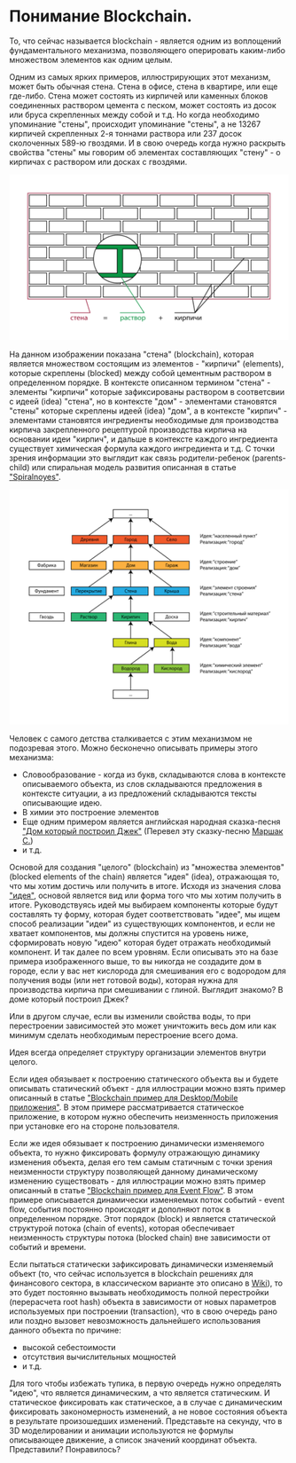 # Понимание Blockchain.

То, что сейчас называется blockchain - является одним из воплощений фундаментального механизма, позволяющего оперировать каким-либо множеством элементов как одним целым. 

Одним из самых ярких примеров, иллюстрирующих этот механизм, может быть обычная стена. Стена в офисе, стена в квартире, или еще где-либо. Стена может состоять из кирпичей или каменных блоков соединенных раствором цемента с песком, может состоять из досок или бруса скрепленных между собой и т.д. Но когда необходимо  упоминание "стены", происходит упоминание "стены", а не 13267 кирпичей скрепленных 2-я тоннами раствора или 237 досок сколоченных 589-ю гвоздями. И в свою очередь когда нужно раскрыть свойства "стены" мы говорим об элементах составляющих "стену" - о кирпичах с раствором или досках с гвоздями.

![](https://raw.githubusercontent.com/ArboreusSystems/arboreus_articles/master/blockchain/understanding_blockchain/illustrations/arb_illustartions_blockchain_017_rus.png)

На данном изображении показана "стена" (blockchain), которая является множеством состоящим из элементов - "кирпичи" (elements), которые скреплены (blocked) между собой цементным раствором в определенном порядке. В контексте описанном термином "стена" - элементы "кирпичи" которые зафиксированы раствором в соответсвии с идеей (idea) "стена", но в контексте "дом" - элементами становятся "стены" которые скреплены идеей (idea) "дом", а в контексте "кирпич" - элементами становятся ингредиенты необходимые для производства кирпича закрепленного рецептурой производства кирпича на основании идеи "кирпич", и дальше в контексте каждого ингредиента существует химическая формула каждого ингредиента и т.д. С точки зрения информации это выглядит как связь родители-ребенок (parents-child) или спиральная модель развития описанная в статье ["Spiralnoyes"](https://github.com/alexandrkirilov/kirilov_articles/blob/master/unsorted/spiralnoyes/rus.spiralnoyes.md).

![](https://raw.githubusercontent.com/ArboreusSystems/arboreus_articles/master/blockchain/understanding_blockchain/illustrations/arb_illustartions_blockchain_018_rus.png)

Человек с самого детства сталкивается с этим механизмом не подозревая этого. Можно бесконечно описывать примеры этого механизма:
* Словообразование - когда из букв, складываются слова в контексте описываемого объекта, из слов складываются предложения в контексте ситуации, а из предложений складываются тексты описывающие идею.
* В химии это построение элементов
* Еще одним примером является английская народная сказка-песня ["Дом который построил Джек"](https://ru.wikipedia.org/wiki/Дом,_который_построил_Джек) (Перевел эту сказку-песню [Маршак С.](http://www.world-art.ru/lyric/lyric.php?id=4367))
* и т.д.

Основой для создания "целого" (blockchain) из "множества элементов" (blocked elements of the chain) является "идея" (idea), отражающая то, что мы хотим достичь или получить в итоге. Исходя из значения слова ["идея"](https://ru.wikipedia.org/wiki/Идея_(значения)), основой является вид или форма того что мы хотим получить в итоге. Руководствуясь идей мы выбираем компоненты которые будут составлять ту форму, которая будет соответствовать "идее", мы ищем способ реализации "идеи" из существующих компонентов, и если не хватает компонентов, мы должны спустится на уровень ниже, сформировать новую "идею" которая будет отражать необходимый компонент. И так далее по всем уровням. Если описывать это на базе примера изображенного выше, то вы никогда не создадите дом в городе, если у вас нет кислорода для смешивания его с водородом для получения воды (или нет готовой воды), которая нужна для производства кирпича при смешивании с глиной. Выглядит знакомо? В доме который построил Джек? 

Или в другом случае, если вы изменили свойства воды, то при перестроении зависимостей это может уничтожить весь дом или как минимум сделать необходимым перестроение всего дома.

Идея всегда определяет структуру организации элементов внутри целого. 

Если идея обязывает к построению статического объекта вы и будете описывать статический объект - для иллюстрации можно взять пример описанный в статье ["Blockchain пример для Desktop/Mobile приложения"](https://github.com/ArboreusSystems/arboreus_articles/blob/master/blockchain/bc_example_desktop_mobile_application/rus.bce_desktop_mobile_application.md). В этом примере рассматривается статическое приложение, в котором нужно обеспечить неизменность приложения при установке его на стороне пользователя.

Если же идея обязывает к построению динамически изменяемого объекта, то нужно фиксировать формулу отражающую динамику изменения объекта, делая его тем самым статичным с точки зрения неизменности структуру позволяющей данному динамическому изменению существовать - для иллюстрации можно взять пример описанный в статье ["Blockchain пример для Event Flow"](https://github.com/ArboreusSystems/arboreus_articles/blob/master/blockchain/bc_example_event_flow/rus.bce_events_flow.md). В этом примере описывается динамически изменяемых поток событий - event flow, события постоянно происходят и дополняют поток в определенном порядке. Этот порядок (block) и является статической структурой потока (chain of events), которая обеспечивает неизменность структуры потока (blocked chain) вне зависимости от событий и времени.

Если пытаться статически зафиксировать динамически изменяемый объект (то, что сейчас используется в blockchain решениях для финансового сектора, в классическом варианте это описано в [Wiki](https://en.wikipedia.org/wiki/Blockchain)), то это будет постоянно вызывать необходимость полной перестройки (перерасчета root hash) объекта в зависимости от новых параметров используемых при построении (transaction), что в свою очередь рано или поздно вызовет невозможность дальнейшего использования данного объекта по причине:

* высокой себестоимости
* отсутствия вычислительных мощностей
* и т.д.

Для того чтобы избежать тупика, в первую очередь нужно определять "идею", что является динамическим, а что является статическим. И статическое фиксировать как статическое, а в случае с динамическим фиксировать закономерность изменений, а не новое состояния объекта в результате произошедших изменений. Представьте на секунду, что в 3D моделировании и анимации используются не формулы описывающее движение, а список значений координат объекта. Представили? Понравилось?